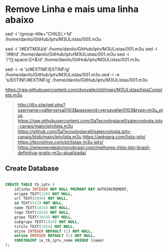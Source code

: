 # Remove Linha e mais uma linha abaixo
sed -i '/group-title="CHILE/,+1d' /home/danilo/GitHub/iptv/M3UListas/005.m3u


sed -i '/#EXTM3U/d' /home/danilo/GitHub/iptv/M3UListas/001.m3u
sed -i '/##/d' /home/danilo/GitHub/iptv/M3UListas/001.m3u
sed -i '/^[[:space:]]*$/d' /home/danilo/GitHub/iptv/M3UListas/001.m3u

sed -i -e 's/#EXTINF/EXTINF/g' /home/danilo/GitHub/iptv/M3UListas/001.m3u
sed -i -e 's/EXTINF/#EXTINF/g' /home/danilo/GitHub/iptv/M3UListas/001.m3u

https://raw.githubusercontent.com/dvovalle/old/main/M3UListas/listaCompleta.m3u

> http://4tv.site/get.php?username=valterversa0103&password=versavalter0103&type=m3u_plus
> https://raw.githubusercontent.com/SaTecnologiacell/satecnologia.iptv-canais/main/iptvlista.m3u
> https://github.com/SaTecnologiacell/satecnologia.iptv-canais/blob/main/iptvlista.m3u
> https://apkgara.com/lista-iptv/
> https://tecnohive.com/pt/listas-m3u-iptv/
> https://empreendedorismobrasil.com/melhores-lista-iptv-brasil-definitiva-gratis-m3u-atualizada/



## Create Database
```sql

CREATE TABLE tb_iptv (
	idlinha INTEGER NOT NULL PRIMARY KEY AUTOINCREMENT,
	origem TEXT(128) NOT NULL,
	url TEXT(2048) NOT NULL,
	id TEXT(512) NOT NULL,
	name TEXT(1024) NOT NULL,
	logo TEXT(1024) NOT NULL,
	grupo TEXT(1024) NOT NULL,
	subgrupo TEXT(1024) NOT NULL,
	titulo TEXT(1024) NOT NULL,
	ativo INTEGER DEFAULT (1) NOT NULL,
	online INTEGER DEFAULT (1) NOT NULL,
	CONSTRAINT ix_tb_iptv_name UNIQUE (name)
);

```